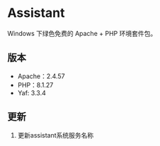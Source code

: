 # Assistant
Windows 下绿色免费的 Apache + PHP 环境套件包。

## 版本
- Apache：2.4.57
- PHP：8.1.27
- Yaf: 3.3.4

## 更新
1. 更新assistant系统服务名称 